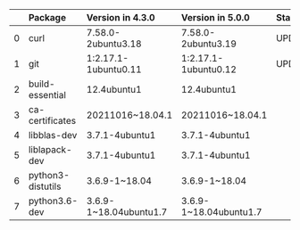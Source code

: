 <!-- markdown-link-check-disable -->

|    | Package           | Version in 4.3.0       | Version in 5.0.0       | Status   |
|---:|:------------------|:-----------------------|:-----------------------|:---------|
|  0 | curl              | 7.58.0-2ubuntu3.18     | 7.58.0-2ubuntu3.19     | UPDATED  |
|  1 | git               | 1:2.17.1-1ubuntu0.11   | 1:2.17.1-1ubuntu0.12   | UPDATED  |
|  2 | build-essential   | 12.4ubuntu1            | 12.4ubuntu1            |          |
|  3 | ca-certificates   | 20211016~18.04.1       | 20211016~18.04.1       |          |
|  4 | libblas-dev       | 3.7.1-4ubuntu1         | 3.7.1-4ubuntu1         |          |
|  5 | liblapack-dev     | 3.7.1-4ubuntu1         | 3.7.1-4ubuntu1         |          |
|  6 | python3-distutils | 3.6.9-1~18.04          | 3.6.9-1~18.04          |          |
|  7 | python3.6-dev     | 3.6.9-1~18.04ubuntu1.7 | 3.6.9-1~18.04ubuntu1.7 |          |